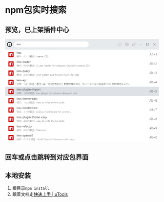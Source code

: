 # npm包实时搜索

## 预览，已上架插件中心

![Introduction](https://raw.githubusercontent.com/JohuMid/utools_npm_search/master/Introduction.png)

## 回车或点击跳转到对应包界面

##	本地安装

1. 根目录`npm install`
2. 跟着文档走[快速上手 | uTools](https://u.tools/docs/developer/welcome.html)



